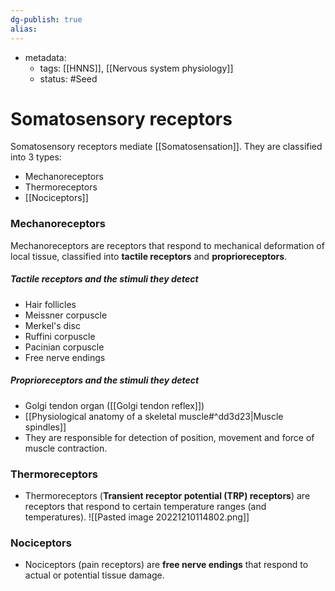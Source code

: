 ```yaml
---
dg-publish: true
alias:
---
```

- metadata:
	- tags: [[HNNS]], [[Nervous system physiology]]
	- status: #Seed 
# Somatosensory receptors
Somatosensory receptors mediate [[Somatosensation]]. 
They are classified into 3 types:
- Mechanoreceptors
- Thermoreceptors
- [[Nociceptors]]
### Mechanoreceptors
Mechanoreceptors are receptors that respond to mechanical deformation of local tissue, classified into **tactile receptors** and **proprioreceptors**.
##### Tactile receptors and the stimuli they detect
- Hair follicles
- Meissner corpuscle
- Merkel's disc
- Ruffini corpuscle
- Pacinian corpuscle
- Free nerve endings
##### Proprioreceptors and the stimuli they detect
- Golgi tendon organ ([[Golgi tendon reflex]])
- [[Physiological anatomy of a skeletal muscle#^dd3d23|Muscle spindles]]
- They are responsible for detection of position, movement and force of muscle contraction.
### Thermoreceptors
- Thermoreceptors (**Transient  receptor potential (TRP) receptors**) are receptors that respond to certain temperature ranges (and temperatures).
![[Pasted image 20221210114802.png]]
### Nociceptors
- Nociceptors (pain receptors) are **free nerve endings** that respond to actual or potential tissue damage.
